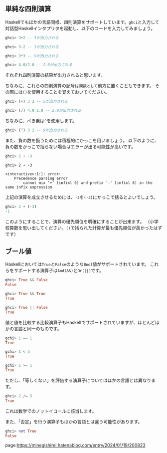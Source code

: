 




## 単純な四則演算

Haskellでもほかの言語同様、四則演算をサポートしています。`ghci`と入力して対話型Haskellインタプリタを起動し、以下のコードを入力してみましょう。

```hs
ghci> 3+2 -- 5が出力される
```

```hs
ghci> 3-2 -- 1が出力される
```

```hs
ghci> 3*3 -- 9が出力される
```

```hs
ghci> 4.0/2.0 -- 2.0が出力される
```


それぞれ四則演算の結果が出力されると思います。


ちなみに、これらの四則演算の記号は`関数として`前方に置くこともできます。
その際には`()`を使用することを覚えておいてください。

```hs
ghci> (+) 3 2 -- 5が出力される
```

```hs
ghci> (/) 4.0 2.0 -- 2.0が出力される
```

ちなみに、べき乗は`^`を使用します。

```hs
ghci> (^) 3 2 -- 9が出力される
```


また、負の数を扱うためには積極的にかっこを用いましょう。
以下のように、負の数をかっこで括らない場合はエラーが出る可能性が高いです。

```hs
ghci> 2 + -3
```

```
ghci> 2 + -3

<interactive>:1:1: error:
    Precedence parsing error
        cannot mix ‘+’ [infixl 6] and prefix `-' [infixl 6] in the same infix expression
```


上記の演算を成立させるためには、`-3`を`(-3)`にかっこで括るとよいでしょう。

```hs
ghci> 2 + (-3)
-1
```

このようにすることで、演算の優先順位を明確にすることが出来ます。
（小学校算数を思い出してください。`()`で括られた計算が最も優先順位が高かったはずです）



## ブール値

Haskellにおいては`True`と`False`のような`Bool`値がサポートされています。
これらをサポートする演算子は`And(&&)`と`Or(||)`です。

```hs
ghci> True && False
False
```

```hs
ghci> True && True
True
```


```hs
ghci> True || False
True
```

値と値を比較する比較演算子もHaskellでサポートされていますが、ほとんどほかの言語と同一のものです。


```hs
gchi> 1 == 1
True
```

```hs
gchi> 1 < 3
True
```

```hs
gchi> 1 >= 1
True
```

ただし、「等しくない」を評価する演算子についてはほかの言語とは異なります。

```hs
ghci> 2 /= 3
True
```

これは数学でのノットイコールに該当します。


また、「否定」を行う演算子もほかの言語とは違う可能性があります。

```hs
ghci> not True
False
```








page:https://minegishirei.hatenablog.com/entry/2024/01/19/200823